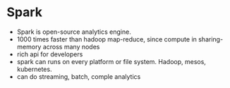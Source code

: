 # Spark

- Spark is open-source analytics engine. 
- 1000 times faster than hadoop map-reduce, since compute in sharing-memory across many nodes
- rich api for developers
- spark can runs on every platform or file system. Hadoop, mesos, kubernetes.
- can do streaming, batch, comple analytics